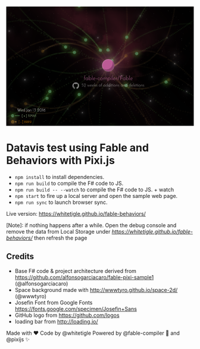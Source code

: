 ![Wip Demo](https://raw.githubusercontent.com/whitetigle/fable-behaviors/master/out/wip.png)


# Datavis test using Fable and Behaviors with Pixi.js

- `npm install` to install dependencies.
- `npm run build` to compile the F# code to JS.
- `npm run build -- --watch` to compile the F# code to JS. + watch
- `npm start` to fire up a local server and open the sample web page.
- `npm run sync` to launch browser sync.

Live version: https://whitetigle.github.io/fable-behaviors/

[Note]: if nothing happens after a while. Open the debug console and remove the data from Local Storage under *https://whitetigle.github.io/fable-behaviors/* then refresh the page  

## Credits
- Base F# code & project architecture derived from https://github.com/alfonsogarciacaro/fable-pixi-sample1 (@alfonsogarciacaro)
- Space background made with http://wwwtyro.github.io/space-2d/ (@wwwtyro)
- Josefin Font from Google Fonts https://fonts.google.com/specimen/Josefin+Sans
- GitHub logo from https://github.com/logos
- loading bar from http://loading.io/

Made with :heart: Code by @whitetigle 
Powered by @fable-compiler :rocket: and @pixijs :sparkles:
